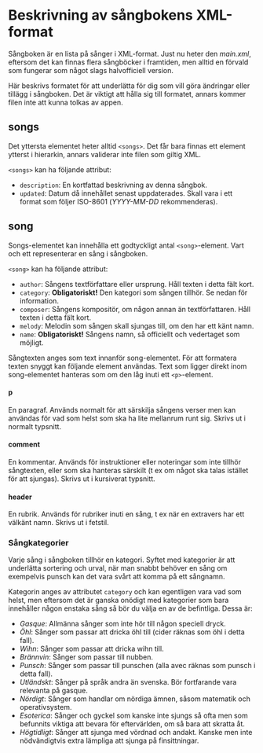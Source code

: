 # Beskrivning av sångbokens XML-format

Sångboken är en lista på sånger i XML-format. Just nu heter den _main.xml_, eftersom det kan finnas
flera sångböcker i framtiden, men alltid en förvald som fungerar som något slags halvofficiell
version.

Här beskrivs formatet för att underlätta för dig som vill göra ändringar eller tillägg i sångboken.
Det är viktigt att hålla sig till formatet, annars kommer filen inte att kunna tolkas av appen.

## songs

Det yttersta elementet heter alltid `<songs>`. Det får bara finnas ett element ytterst i hierarkin,
annars validerar inte filen som giltig XML.

`<songs>` kan ha följande attribut:

* `description`: En kortfattad beskrivning av denna sångbok.
* `updated`: Datum då innehållet senast uppdaterades. Skall vara i ett format som följer ISO-8601
  (_YYYY-MM-DD_ rekommenderas).

## song

Songs-elementet kan innehålla ett godtyckligt antal `<song>`-element. Vart och ett representerar en
sång i sångboken.

`<song>` kan ha följande attribut:

* `author`: Sångens textförfattare eller ursprung. Håll texten i detta fält kort.
* `category`: __Obligatoriskt!__ Den kategori som sången tillhör. Se nedan för information.
* `composer`: Sångens kompositör, om någon annan än textförfattaren. Håll texten i detta fält kort.
* `melody`: Melodin som sången skall sjungas till, om den har ett känt namn.
* `name`: __Obligatoriskt!__ Sångens namn, så officiellt och vedertaget som möjligt.

Sångtexten anges som text innanför song-elementet. För att formatera texten snyggt kan följande
element användas. Text som ligger direkt inom song-elementet hanteras som om den låg inuti
ett `<p>`-element.

#### p
En paragraf. Används normalt för att särskilja sångens verser men kan användas för vad som helst
som ska ha lite mellanrum runt sig. Skrivs ut i normalt typsnitt.

#### comment
En kommentar. Används för instruktioner eller noteringar som inte tillhör sångtexten, eller som
ska hanteras särskilt (t ex om något ska talas istället för att sjungas). Skrivs ut i kursiverat
typsnitt.

#### header
En rubrik. Används för rubriker inuti en sång, t ex när en extravers har ett välkänt namn.
Skrivs ut i fetstil.

### Sångkategorier

Varje sång i sångboken tillhör en kategori. Syftet med kategorier är att underlätta sortering och
urval, när man snabbt behöver en sång om exempelvis punsch kan det vara svårt att komma på ett
sångnamn.

Kategorin anges av attributet `category` och kan egentligen vara vad som helst, men
eftersom det är ganska onödigt med kategorier som bara innehåller någon enstaka sång så bör du
välja en av de befintliga. Dessa är:

* _Gasque_: Allmänna sånger som inte hör till någon speciell dryck.
* _Öhl_: Sånger som passar att dricka öhl till (cider räknas som öhl i detta fall).
* _Wihn_: Sånger som passar att dricka wihn till.
* _Brännvin_: Sånger som passar till nubben.
* _Punsch_: Sånger som passar till punschen (alla avec räknas som punsch i detta fall).
* _Utländskt_: Sånger på språk andra än svenska. Bör fortfarande vara relevanta på gasque.
* _Nördigt_: Sånger som handlar om nördiga ämnen, såsom matematik och operativsystem.
* _Esoterica_: Sånger och gyckel som kanske inte sjungs så ofta men som befunnits viktiga att
  bevara för eftervärlden, om så bara att skratta åt.
* _Högtidligt_: Sånger att sjunga med vördnad och andakt. Kanske men inte nödvändigtvis extra
  lämpliga att sjunga på finsittningar.

